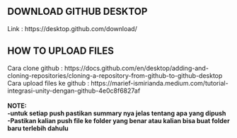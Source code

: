 <h2>DOWNLOAD GITHUB DESKTOP</h2>
Link : https://desktop.github.com/download/

<h2>HOW TO UPLOAD FILES</h2>
Cara clone github : https://docs.github.com/en/desktop/adding-and-cloning-repositories/cloning-a-repository-from-github-to-github-desktop<br>
Cara upload files ke github : https://marief-ismirianda.medium.com/tutorial-integrasi-unity-dengan-github-4e0c8f6827af
<br>
<br>
<b>NOTE:</b><br>
<b>-untuk setiap push pastikan summary nya jelas tentang apa yang dipush</b><br>
<b>-Pastikan kalian push file ke folder yang benar atau kalian bisa buat folder baru terlebih dahulu</b>
